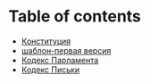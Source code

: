 # Table of contents

* [Конституция](README.md)
* [шаблон-первая версия](shablon-pervaya-versiya.md)
* [Кодекс Парламента](kodex_parlament.md)
* [Кодекс Письки](kodex_piska.md)

